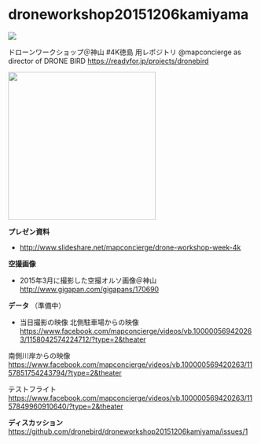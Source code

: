 # droneworkshop20151206kamiyama

<img src="https://cloud.githubusercontent.com/assets/416977/11610297/7da1a996-9be1-11e5-876b-c0a05fcc7600.png">

ドローンワークショップ＠神山 #4K徳島 用レポジトリ
@mapconcierge as director of DRONE BIRD https://readyfor.jp/projects/dronebird

<img src="http://crisismappers.jp/img/top/readyfor_button3.png" width="300">


**プレゼン資料**
* http://www.slideshare.net/mapconcierge/drone-workshop-week-4k

**空撮画像**
* 2015年3月に撮影した空撮オルソ画像＠神山
http://www.gigapan.com/gigapans/170690

**データ**
（準備中）

* 当日撮影の映像
北側駐車場からの映像
https://www.facebook.com/mapconcierge/videos/vb.100000569420263/1158042574224712/?type=2&theater

南側川岸からの映像
https://www.facebook.com/mapconcierge/videos/vb.100000569420263/1157851754243794/?type=2&theater

テストフライト
https://www.facebook.com/mapconcierge/videos/vb.100000569420263/1157849960910640/?type=2&theater


**ディスカッション**
https://github.com/dronebird/droneworkshop20151206kamiyama/issues/1
